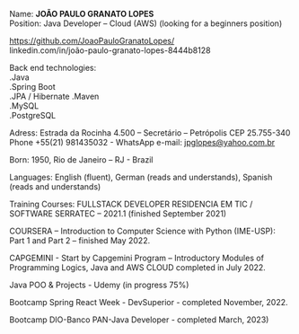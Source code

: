 Name:	**JOÃO PAULO GRANATO LOPES**  
Position: Java Developer – Cloud (AWS)  (looking for a beginners position)  

https://github.com/JoaoPauloGranatoLopes/  
linkedin.com/in/joão-paulo-granato-lopes-8444b8128

Back end technologies:  
.Java  
.Spring Boot  
.JPA / Hibernate
.Maven  
.MySQL  
.PostgreSQL

Adress: Estrada da Rocinha 4.500 – Secretário – Petrópolis
CEP 25.755-340
Phone +55(21) 981435032 - WhatsApp 
e-mail: jpglopes@yahoo.com.br

Born: 1950, Rio de Janeiro – RJ - Brazil

Languages: English (fluent), German (reads and understands), Spanish (reads and understands)

Training Courses:	FULLSTACK DEVELOPER
RESIDENCIA EM TIC / SOFTWARE SERRATEC – 2021.1 (finished September 2021)

COURSERA – Introduction to Computer Science with Python (IME-USP):
Part 1 and Part 2 – finished May 2022.

CAPGEMINI - Start by Capgemini Program – Introductory Modules of Programming Logics, Java and  AWS CLOUD completed in July 2022.

Java POO & Projects - Udemy (in progress 75%)

Bootcamp Spring React Week - DevSuperior - completed November, 2022.

Bootcamp DIO-Banco PAN-Java Developer - completed March, 2023)